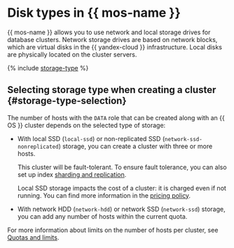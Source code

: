 # Disk types in {{ mos-name }}



{{ mos-name }} allows you to use network and local storage drives for database clusters. Network storage drives are based on network blocks, which are virtual disks in the {{ yandex-cloud }} infrastructure. Local disks are physically located on the cluster servers.



{% include [storage-type](../../_includes/mdb/mos/storage-type.md) %}



## Selecting storage type when creating a cluster {#storage-type-selection}

The number of hosts with the `DATA` role that can be created along with an {{ OS }} cluster depends on the selected type of storage:

* With local SSD (`local-ssd`) or non-replicated SSD (`network-ssd-nonreplicated`) storage, you can create a cluster with three or more hosts.

   This cluster will be fault-tolerant. To ensure fault tolerance, you can also set up index [sharding and replication](scalability-and-resilience.md).

   Local SSD storage impacts the cost of a cluster: it is charged even if not running. You can find more information in the [pricing policy](../pricing.md).

* With network HDD (`network-hdd`) or network SSD (`network-ssd`) storage, you can add any number of hosts within the current quota.

For more information about limits on the number of hosts per cluster, see [Quotas and limits](./limits.md).


